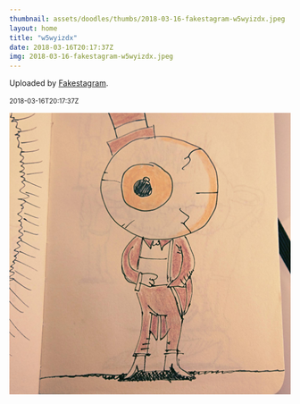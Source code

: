 ```yaml
---
thumbnail: assets/doodles/thumbs/2018-03-16-fakestagram-w5wyizdx.jpeg
layout: home
title: "w5wyizdx"
date: 2018-03-16T20:17:37Z
img: 2018-03-16-fakestagram-w5wyizdx.jpeg
---
```


Uploaded by [Fakestagram](https://github.com/opyate/fakestagram).

<small>2018-03-16T20:17:37Z</small>

![Uploaded by Fakestagram](assets/doodles/original/2018-03-16-fakestagram-w5wyizdx.jpeg)
